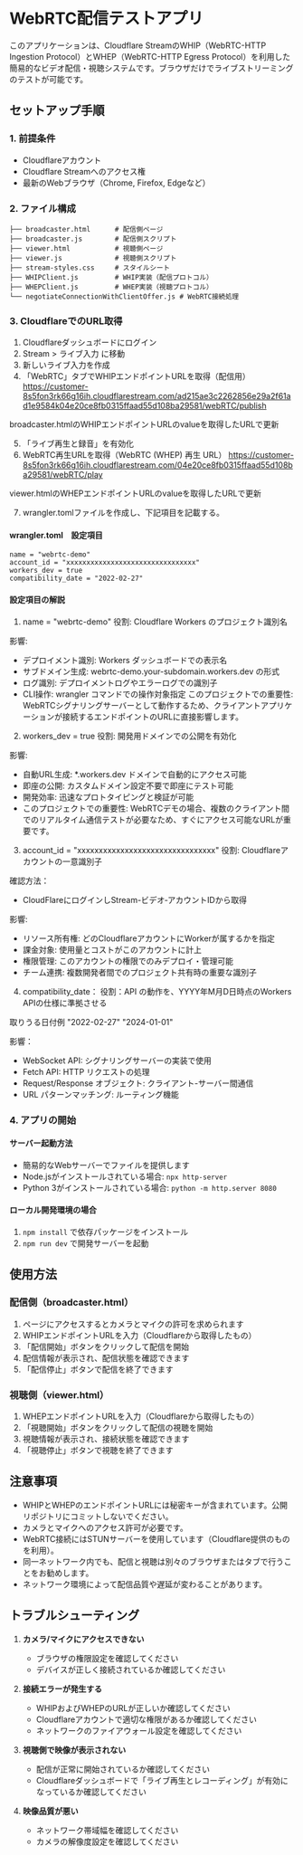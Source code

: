 # WebRTC配信テストアプリ

このアプリケーションは、Cloudflare StreamのWHIP（WebRTC-HTTP Ingestion Protocol）とWHEP（WebRTC-HTTP Egress Protocol）を利用した簡易的なビデオ配信・視聴システムです。ブラウザだけでライブストリーミングのテストが可能です。

## セットアップ手順

### 1. 前提条件
- Cloudflareアカウント
- Cloudflare Streamへのアクセス権
- 最新のWebブラウザ（Chrome, Firefox, Edgeなど）

### 2. ファイル構成
```
├── broadcaster.html      # 配信側ページ
├── broadcaster.js        # 配信側スクリプト
├── viewer.html           # 視聴側ページ
├── viewer.js             # 視聴側スクリプト
├── stream-styles.css     # スタイルシート
├── WHIPClient.js         # WHIP実装（配信プロトコル）
├── WHEPClient.js         # WHEP実装（視聴プロトコル）
└── negotiateConnectionWithClientOffer.js # WebRTC接続処理
```

### 3. CloudflareでのURL取得

1. Cloudflareダッシュボードにログイン
2. Stream > ライブ入力 に移動
3. 新しいライブ入力を作成
4. 「WebRTC」タブでWHIPエンドポイントURLを取得（配信用）
https://customer-8s5fon3rk66g16ih.cloudflarestream.com/ad215ae3c2262856e29a2f61ad1e9584k04e20ce8fb0315ffaad55d108ba29581/webRTC/publish

broadcaster.htmlのWHIPエンドポイントURLのvalueを取得したURLで更新

5. 「ライブ再生と録音」を有効化
6. WebRTC再生URLを取得（WebRTC (WHEP) 再生 URL）
https://customer-8s5fon3rk66g16ih.cloudflarestream.com/04e20ce8fb0315ffaad55d108ba29581/webRTC/play

viewer.htmlのWHEPエンドポイントURLのvalueを取得したURLで更新

7. wrangler.tomlファイルを作成し、下記項目を記載する。

#### wrangler.toml　設定項目
```
name = "webrtc-demo"
account_id = "xxxxxxxxxxxxxxxxxxxxxxxxxxxxxxxx"
workers_dev = true
compatibility_date = "2022-02-27"  
```
#### 設定項目の解説
1. name = "webrtc-demo"
役割: Cloudflare Workers のプロジェクト識別名

影響:
- デプロイメント識別: Workers ダッシュボードでの表示名
- サブドメイン生成: webrtc-demo.your-subdomain.workers.dev の形式
- ログ識別: デプロイメントログやエラーログでの識別子
- CLI操作: wrangler コマンドでの操作対象指定
このプロジェクトでの重要性: WebRTCシグナリングサーバーとして動作するため、クライアントアプリケーションが接続するエンドポイントのURLに直接影響します。

2. workers_dev = true
役割: 開発用ドメインでの公開を有効化

影響:

- 自動URL生成: *.workers.dev ドメインで自動的にアクセス可能
- 即座の公開: カスタムドメイン設定不要で即座にテスト可能
- 開発効率: 迅速なプロトタイピングと検証が可能
- このプロジェクトでの重要性: WebRTCデモの場合、複数のクライアント間でのリアルタイム通信テストが必要なため、すぐにアクセス可能なURLが重要です。

3. account_id = "xxxxxxxxxxxxxxxxxxxxxxxxxxxxxxxx"
役割: Cloudflareアカウントの一意識別子

確認方法：
- CloudFlareにログインしStream-ビデオ‐アカウントIDから取得

影響:
- リソース所有権: どのCloudflareアカウントにWorkerが属するかを指定
- 課金対象: 使用量とコストがこのアカウントに計上
- 権限管理: このアカウントの権限でのみデプロイ・管理可能
- チーム連携: 複数開発者間でのプロジェクト共有時の重要な識別子

4. compatibility_date：
役割：API の動作を、YYYY年M月D日時点のWorkers APIの仕様に準拠させる

取りうる日付例
"2022-02-27"
"2024-01-01"

影響：
- WebSocket API: シグナリングサーバーの実装で使用
- Fetch API: HTTP リクエストの処理
- Request/Response オブジェクト: クライアント-サーバー間通信
- URL パターンマッチング: ルーティング機能

### 4. アプリの開始

#### サーバー起動方法
- 簡易的なWebサーバーでファイルを提供します
- Node.jsがインストールされている場合: `npx http-server`
- Python 3がインストールされている場合: `python -m http.server 8080`

#### ローカル開発環境の場合
1. `npm install` で依存パッケージをインストール
2. `npm run dev` で開発サーバーを起動

## 使用方法

### 配信側（broadcaster.html）
1. ページにアクセスするとカメラとマイクの許可を求められます
2. WHIPエンドポイントURLを入力（Cloudflareから取得したもの）
3. 「配信開始」ボタンをクリックして配信を開始
4. 配信情報が表示され、配信状態を確認できます
5. 「配信停止」ボタンで配信を終了できます

### 視聴側（viewer.html）
1. WHEPエンドポイントURLを入力（Cloudflareから取得したもの）
2. 「視聴開始」ボタンをクリックして配信の視聴を開始
3. 視聴情報が表示され、接続状態を確認できます
4. 「視聴停止」ボタンで視聴を終了できます

## 注意事項

- WHIPとWHEPのエンドポイントURLには秘密キーが含まれています。公開リポジトリにコミットしないでください。
- カメラとマイクへのアクセス許可が必要です。
- WebRTC接続にはSTUNサーバーを使用しています（Cloudflare提供のものを利用）。
- 同一ネットワーク内でも、配信と視聴は別々のブラウザまたはタブで行うことをお勧めします。
- ネットワーク環境によって配信品質や遅延が変わることがあります。

## トラブルシューティング

1. **カメラ/マイクにアクセスできない**
   - ブラウザの権限設定を確認してください
   - デバイスが正しく接続されているか確認してください

2. **接続エラーが発生する**
   - WHIPおよびWHEPのURLが正しいか確認してください
   - Cloudflareアカウントで適切な権限があるか確認してください
   - ネットワークのファイアウォール設定を確認してください

3. **視聴側で映像が表示されない**
   - 配信が正常に開始されているか確認してください
   - Cloudflareダッシュボードで「ライブ再生とレコーディング」が有効になっているか確認してください

4. **映像品質が悪い**
   - ネットワーク帯域幅を確認してください
   - カメラの解像度設定を確認してください
